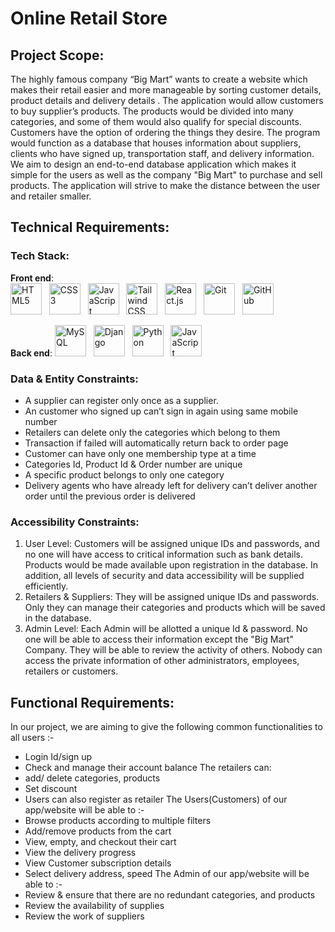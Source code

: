 # Online Retail Store
## Project Scope:
The highly famous company “Big Mart” wants to create a website which makes their retail easier and more manageable by sorting customer details, product details and delivery details .
The application would allow customers to buy supplier’s products. The products would be divided into many categories, and some of them would also qualify for special discounts. Customers have the option of ordering the things they desire. The program would function as a database that houses information about suppliers, clients who have signed up, transportation staff, and delivery information.
We aim to design an end-to-end database application which makes it simple for the users as well as the company "Big Mart" to purchase and sell products. The application will strive to make the distance between the user and retailer smaller.

## Technical Requirements:

### Tech Stack:
**Front end**: <br> 
<img src="https://cdn.jsdelivr.net/npm/programming-languages-logos/src/html/html.png" alt="HTML5" width="50" height="50"> &nbsp;
<img src="https://camo.githubusercontent.com/19245ec17eda7364486b88211a4f9893001661c78d384430843df7584f30ec4e/68747470733a2f2f63646e2d69636f6e732d706e672e666c617469636f6e2e636f6d2f3132382f3733322f3733323139302e706e67" alt="CSS3" width="50" height="50">  &nbsp;
<img src="https://cdn.jsdelivr.net/npm/programming-languages-logos/src/javascript/javascript.png" alt="JavaScript" width="50" height="50"> &nbsp;
<img src="https://camo.githubusercontent.com/2c69dc89e7484cf00c5375512ba804c3b7ca8284dab85a8782af3f2bfbeb52c1/68747470733a2f2f63646e2e737667706f726e2e636f6d2f6c6f676f732f7461696c77696e646373732d69636f6e2e737667" alt="Tailwind CSS" width="50" height="50">  &nbsp;
<img src="https://camo.githubusercontent.com/258e4f46e082ec3dcfa3c4a90970a3d69d992c78c977ba7e0dd47b100a66f6f2/68747470733a2f2f63646e2e737667706f726e2e636f6d2f6c6f676f732f72656163742e737667" alt="React.js" width="50" height="50"> &nbsp;
<img src="https://camo.githubusercontent.com/d2821617ebb471dac3033a3e0b8e17c692f6ed59c0c9ad8acdfa7562a6ea6a81/68747470733a2f2f63646e2e737667706f726e2e636f6d2f6c6f676f732f6769742d69636f6e2e737667" alt="Git" width="50" height="50"> &nbsp;
<img src="https://camo.githubusercontent.com/ac28190b3bdb446d46b2760854ecec42927bd2ae802d0729c6b0e72449b56082/68747470733a2f2f6769746875622e6769746875626173736574732e636f6d2f696d616765732f6d6f64756c65732f6c6f676f735f706167652f4769744875622d4d61726b2e706e67" alt="GitHub" width="50" height="50"> &nbsp;
<!-- HTML, CSS, Javascript, Tailwind(CSS), React -->

**Back end**: 
<img src="https://www.google.com/url?sa=i&url=https%3A%2F%2Fwww.flaticon.com%2Ffree-icon%2Fmysql_5968313&psig=AOvVaw287XoapUXl8x_HjGAp_X9S&ust=1681998546437000&source=images&cd=vfe&ved=0CBEQjRxqFwoTCPC664WLtv4CFQAAAAAdAAAAABAD" alt="MySQL" width="50" height="50"> &nbsp;
<img src="https://www.google.com/url?sa=i&url=https%3A%2F%2Ficon-library.com%2Ficon%2Fdjango-icon-0.html&psig=AOvVaw3CWQ0uzkrrab3rHfVsfVwc&ust=1681998704016000&source=images&cd=vfe&ved=0CBEQjRxqFwoTCMiXjdiLtv4CFQAAAAAdAAAAABAD" alt="Django" width="50" height="50"> &nbsp;
<img src="https://www.google.com/url?sa=i&url=https%3A%2F%2Ficonscout.com%2Ficon%2Fpython-3521655&psig=AOvVaw0310vTYdnplJ_ujEmLFAwT&ust=1681998621742000&source=images&cd=vfe&ved=0CBEQjRxqFwoTCNiJjKuLtv4CFQAAAAAdAAAAABAD" alt="Python" width="50" height="50"> &nbsp;
<img src="https://cdn.jsdelivr.net/npm/programming-languages-logos/src/javascript/javascript.png" alt="JavaScript" width="50" height="50"> &nbsp;
<!-- MySQL, Django, python, Javascript, Flask, Flutter -->

### Data & Entity Constraints:
- A supplier can register only once as a supplier.
- An customer who signed up can’t sign in again using same mobile number
- Retailers can delete only the categories which belong to them
- Transaction if failed will automatically return back to order page
- Customer can have only one membership type at a time
- Categories Id, Product Id & Order number are unique
- A specific product belongs to only one category
- Delivery agents who have already left for delivery can’t deliver another order until the previous order is delivered

### Accessibility Constraints:
1. User Level: Customers will be assigned unique IDs and passwords, and no one will
have access to critical information such as bank details. Products would be made
available upon registration in the database. In addition, all levels of security and
data accessibility will be supplied efficiently.
2. Retailers & Suppliers: They will be assigned unique IDs and passwords. Only they
can manage their categories and products which will be saved in the database.
3. Admin Level: Each Admin will be allotted a unique Id & password. No one will be
able to access their information except the "Big Mart" Company. They will be able
to review the activity of others.
Nobody can access the private information of other administrators, employees, retailers
or customers.

## Functional Requirements:
In our project, we are aiming to give the following common functionalities to all users :-
- Login Id/sign up
- Check and manage their account balance
The retailers can:
- add/ delete categories, products
- Set discount
- Users can also register as retailer
The Users(Customers) of our app/website will be able to :-
- Browse products according to multiple filters
- Add/remove products from the cart
- View, empty, and checkout their cart
- View the delivery progress
- View Customer subscription details
- Select delivery address, speed
The Admin of our app/website will be able to :-
- Review & ensure that there are no redundant categories, and products
- Review the availability of supplies
- Review the work of suppliers